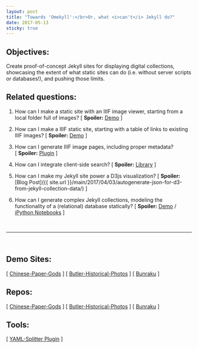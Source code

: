 ```yaml
---
layout: post
title: "Towards 'Omekyll':</br>Or, what <i>can't</i> Jekyll do?"
date: 2017-05-13
sticky: true
---
```

## Objectives:
Create proof-of-concept Jekyll sites for displaying digital collections, showcasing the extent of what static sites can do (i.e. without server scripts or databases!), and pushing those limits.

## Related questions:

1. How can I make a static site with an IIIF image viewer, starting from a local folder full of images? [&nbsp;__Spoiler:__ [Demo](../papergods_site)&nbsp;]

2. How can I make a IIIF static site, starting with a table of links to existing IIIF images? [&nbsp;__Spoiler:__ [Demo](../historical-photos)&nbsp;]

3. How can I generate IIIF image pages, including proper metadata? [&nbsp;__Spoiler:__ [Plugin](https://github.com/mnyrop/YAML-Splitter)&nbsp;]

4. How can I integrate client-side search? [&nbsp;__Spoiler:__ [Library](https://lunrjs.com/)&nbsp;]

5. How can I make my Jekyll site power a D3js visualization? [&nbsp;__Spoiler:__ [Blog Post]({{ site.url }}/main/2017/04/03/autogenerate-json-for-d3-from-jekyll-collection-data/)&nbsp;]

6. How can I generate complex Jekyll collections, modeling the functionality of a (relational) database statically? [&nbsp;__Spoiler:__ [Demo](../bunraku-demo) / [iPython Notebooks](https://github.com/mnyrop/bunraku-ipy)&nbsp;]

<br>
<hr>
<br>

## Demo Sites:
[ [Chinese-Paper-Gods](../papergods_site) ] [ [Butler-Historical-Photos](../historical-photos) ] [ [Bunraku](../bunraku-demo) ]
## Repos:
[ [Chinese-Paper-Gods](https://github.com/mnyrop/Paper-Gods-DLST-Demo) ] [ [Butler-Historical-Photos](https://github.com/mnyrop/Butler-Historical-Photos) ] [ [Bunraku](https://github.com/mnyrop/bunraku-demo) ]
## Tools:
[ [YAML-Splitter Plugin](https://github.com/mnyrop/YAML-Splitter) ]
